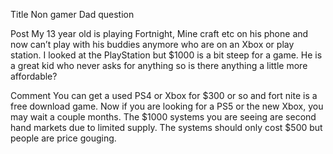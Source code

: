 Title
Non gamer Dad question

Post
My 13 year old is playing Fortnight, Mine craft etc on his phone and now can’t play with his buddies anymore who are on an Xbox or play station.  I looked at the PlayStation but $1000 is a bit steep for a game. He is a great kid who never asks for anything so is there anything a little more affordable?

Comment
You can get a used PS4 or Xbox for $300 or so and fort nite is a free download game. Now if you are looking for a PS5 or the new Xbox, you may wait a couple months. The $1000 systems you are seeing are second hand markets due to limited supply. The systems should only cost $500 but people are price gouging.
